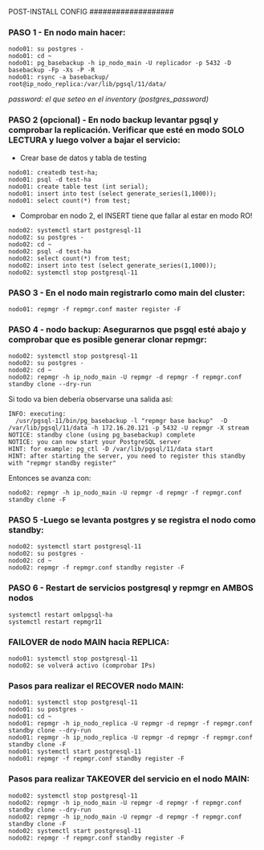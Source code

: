 POST-INSTALL CONFIG
###################


###  PASO 1 - En nodo main hacer:

```
nodo01: su postgres -
nodo01: cd ~
nodo01: pg_basebackup -h ip_nodo_main -U replicador -p 5432 -D basebackup -Fp -Xs -P -R
nodo01: rsync -a basebackup/ root@ip_nodo_replica:/var/lib/pgsql/11/data/
```

 *password: el que seteo en el inventory (postgres_password)*

###  PASO 2 (opcional) - En nodo backup levantar pgsql y comprobar la replicación. Verificar que esté en modo SOLO LECTURA y luego volver a bajar el servicio:


- Crear base de datos y tabla de testing

```
nodo01: createdb test-ha;
nodo01: psql -d test-ha
nodo01: create table test (int serial);
nodo01: insert into test (select generate_series(1,1000));
nodo01: select count(*) from test;
```

- Comprobar en nodo 2, el INSERT tiene que fallar al estar en modo RO!

```
nodo02: systemctl start postgresql-11
nodo02: su postgres -
nodo02: cd ~
nodo02: psql -d test-ha
nodo02: select count(*) from test;
nodo02: insert into test (select generate_series(1,1000));
nodo02: systemctl stop postgresql-11
```

### PASO 3 - En el nodo main registrarlo como main del cluster:

```
nodo01: repmgr -f repmgr.conf master register -F
```

### PASO 4 - nodo backup: Asegurarnos que psgql esté abajo y comprobar que es posible generar clonar repmgr:

```
nodo02: systemctl stop postgresql-11
nodo02: su postgres -
nodo02: cd ~
nodo02: repmgr -h ip_nodo_main -U repmgr -d repmgr -f repmgr.conf standby clone --dry-run
```

Si todo va bien debería observarse una salida así:

```
INFO: executing:
  /usr/pgsql-11/bin/pg_basebackup -l "repmgr base backup"  -D /var/lib/pgsql/11/data -h 172.16.20.121 -p 5432 -U repmgr -X stream 
NOTICE: standby clone (using pg_basebackup) complete
NOTICE: you can now start your PostgreSQL server
HINT: for example: pg_ctl -D /var/lib/pgsql/11/data start
HINT: after starting the server, you need to register this standby with "repmgr standby register"
```

Entonces se avanza con:

```
nodo02: repmgr -h ip_nodo_main -U repmgr -d repmgr -f repmgr.conf standby clone -F
```

###  PASO 5 -Luego se levanta postgres y se registra el nodo como standby:

```
nodo02: systemctl start postgresql-11
nodo02: su postgres -
nodo02: cd ~
nodo02: repmgr -f repmgr.conf standby register -F
```

### PASO 6 - Restart de servicios postgresql y repmgr en AMBOS nodos

```
systemctl restart omlpgsql-ha 
systemctl restart repmgr11
```


### FAILOVER de nodo MAIN hacia REPLICA:


```
nodo01: systemctl stop postgresql-11
nodo02: se volverá activo (comprobar IPs)
```

### Pasos para realizar el RECOVER nodo MAIN:

```
nodo01: systemctl stop postgresql-11
nodo01: su postgres -
nodo01: cd ~
nodo01: repmgr -h ip_nodo_replica -U repmgr -d repmgr -f repmgr.conf standby clone --dry-run
nodo01: repmgr -h ip_nodo_replica -U repmgr -d repmgr -f repmgr.conf standby clone -F
nodo01: systemctl start postgresql-11
nodo01: repmgr -f repmgr.conf standby register -F
```

### Pasos para realizar TAKEOVER del servicio en el nodo MAIN:

```
nodo02: systemctl stop postgresql-11
nodo02: repmgr -h ip_nodo_main -U repmgr -d repmgr -f repmgr.conf standby clone --dry-run
nodo02: repmgr -h ip_nodo_main -U repmgr -d repmgr -f repmgr.conf standby clone -F
nodo02: systemctl start postgresql-11
nodo02: repmgr -f repmgr.conf standby register -F
```